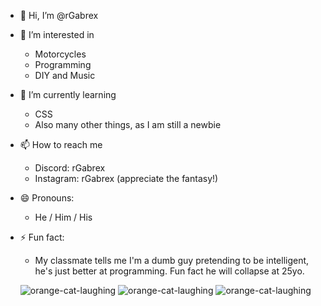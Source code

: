 - 👋 Hi, I’m @rGabrex
  
- 👀 I’m interested in
   - Motorcycles
   - Programming
   - DIY and Music
- 🌱 I’m currently learning
   - CSS
   - Also many other things, as I am still a newbie
- 📫 How to reach me
   - Discord: rGabrex
   - Instagram: rGabrex (appreciate the fantasy!)
- 😄 Pronouns:
   - He / Him / His
- ⚡ Fun fact:
   - My classmate tells me I'm a dumb guy pretending to be intelligent, he's just better at programming. Fun fact he will collapse at 25yo.
     
    ![orange-cat-laughing](https://github.com/user-attachments/assets/b6e6c123-48a4-4796-90a9-5a49ee72b0e3)
    ![orange-cat-laughing](https://github.com/user-attachments/assets/b6e6c123-48a4-4796-90a9-5a49ee72b0e3)
    ![orange-cat-laughing](https://github.com/user-attachments/assets/b6e6c123-48a4-4796-90a9-5a49ee72b0e3)

<!---
rGabrex/rGabrex is a ✨ special ✨ repository because its `README.md` (this file) appears on your GitHub profile.
You can click the Preview link to take a look at your changes.
--->
